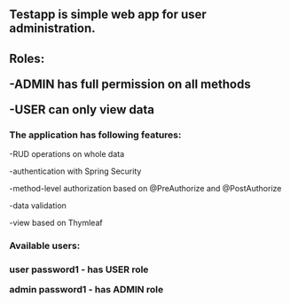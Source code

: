 <h2>Testapp is simple web app for user administration.<h2>

<p>Roles:</p>
<p>-ADMIN has full permission on all methods
<p>-USER can only view data

<h3>The application has following features:</h3>
<p>-RUD operations on whole data
<p>-authentication with Spring Security
<p>-method-level authorization based on @PreAuthorize and @PostAuthorize
<p>-data validation
<p>-view based on Thymleaf
<h3>Available users:<h3>
<p>user password1  - has USER role
<p>admin password1 - has ADMIN role




